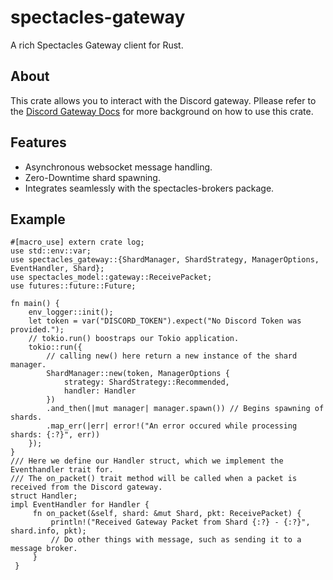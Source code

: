 # spectacles-gateway
A rich Spectacles Gateway client for Rust.

## About
This crate allows you to interact with the Discord gateway. Pllease refer to the [Discord Gateway Docs](https://discordapp.com/developers/docs/topics/gateway) for more background on how to use this crate.
## Features
- Asynchronous websocket message handling.
- Zero-Downtime shard spawning.
- Integrates seamlessly with the spectacles-brokers package.


## Example
```rust,norun
#[macro_use] extern crate log;
use std::env::var;
use spectacles_gateway::{ShardManager, ShardStrategy, ManagerOptions, EventHandler, Shard};
use spectacles_model::gateway::ReceivePacket;
use futures::future::Future;

fn main() {
    env_logger::init();
    let token = var("DISCORD_TOKEN").expect("No Discord Token was provided.");
    // tokio.run() boostraps our Tokio application.
    tokio::run({
        // calling new() here return a new instance of the shard manager.
        ShardManager::new(token, ManagerOptions {
            strategy: ShardStrategy::Recommended,
            handler: Handler
        })
        .and_then(|mut manager| manager.spawn()) // Begins spawning of shards.
        .map_err(|err| error!("An error occured while processing shards: {:?}", err))
    });
}
/// Here we define our Handler struct, which we implement the Eventhandler trait for.
/// The on_packet() trait method will be called when a packet is received from the Discord gateway.
struct Handler;
impl EventHandler for Handler {
     fn on_packet(&self, shard: &mut Shard, pkt: ReceivePacket) {
         println!("Received Gateway Packet from Shard {:?} - {:?}", shard.info, pkt);
         // Do other things with message, such as sending it to a message broker.
     }
 }
```